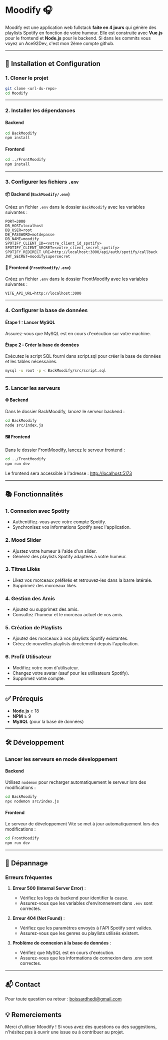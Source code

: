 
# Moodify 🎧

Moodify est une application web fullstack **faite en 4 jours** qui génère des playlists Spotify en fonction de votre humeur. Elle est construite avec **Vue.js** pour le frontend et **Node.js** pour le backend. Si dans les commits vous voyez un Ace92Dev, c'est mon 2ème compte github.

---

## 🚀 Installation et Configuration

### 1. Cloner le projet

```bash
git clone <url-du-repo>
cd Moodify
```

---

### 2. Installer les dépendances

#### Backend
```bash
cd BackMoodify
npm install
```

#### Frontend
```bash
cd ../FrontMoodify
npm install
```

---

### 3. Configurer les fichiers `.env`

#### 📦 Backend (`BackMoodify/.env`)
Créez un fichier `.env` dans le dossier `BackMoodify` avec les variables suivantes :

```env
PORT=3000
DB_HOST=localhost
DB_USER=root
DB_PASSWORD=motdepasse
DB_NAME=moodify
SPOTIFY_CLIENT_ID=<votre_client_id_spotify>
SPOTIFY_CLIENT_SECRET=<votre_client_secret_spotify>
SPOTIFY_REDIRECT_URI=http://localhost:3000/api/auth/spotify/callback
JWT_SECRET=moodifysupersecret
```

#### 🎨 Frontend (`FrontMoodify/.env`)
Créez un fichier `.env` dans le dossier FrontMoodify avec les variables suivantes :

```env
VITE_API_URL=http://localhost:3000
```

---

### 4. Configurer la base de données

#### Étape 1 : Lancer MySQL
Assurez-vous que MySQL est en cours d'exécution sur votre machine.

#### Étape 2 : Créer la base de données
Exécutez le script SQL fourni dans script.sql pour créer la base de données et les tables nécessaires.

```bash
mysql -u root -p < BackMoodify/src/script.sql
```

---

### 5. Lancer les serveurs

#### 🌐 Backend
Dans le dossier BackMoodify, lancez le serveur backend :

```bash
cd BackMoodify
node src/index.js
```

#### 🖼️ Frontend
Dans le dossier FrontMoodify, lancez le serveur frontend :

```bash
cd ../FrontMoodify
npm run dev
```

Le frontend sera accessible à l'adresse : [http://localhost:5173](http://localhost:5173)

---

## 📚 Fonctionnalités

### 1. **Connexion avec Spotify**
- Authentifiez-vous avec votre compte Spotify.
- Synchronisez vos informations Spotify avec l'application.

### 2. **Mood Slider**
- Ajustez votre humeur à l'aide d'un slider.
- Générez des playlists Spotify adaptées à votre humeur.

### 3. **Titres Likés**
- Likez vos morceaux préférés et retrouvez-les dans la barre latérale.
- Supprimez des morceaux likés.

### 4. **Gestion des Amis**
- Ajoutez ou supprimez des amis.
- Consultez l'humeur et le morceau actuel de vos amis.

### 5. **Création de Playlists**
- Ajoutez des morceaux à vos playlists Spotify existantes.
- Créez de nouvelles playlists directement depuis l'application.

### 6. **Profil Utilisateur**
- Modifiez votre nom d'utilisateur.
- Changez votre avatar (sauf pour les utilisateurs Spotify).
- Supprimez votre compte.

---

## ✅ Prérequis

- **Node.js** ≥ 18
- **NPM** ≥ 9
- **MySQL** (pour la base de données)

---

## 🛠️ Développement

### Lancer les serveurs en mode développement

#### Backend
Utilisez `nodemon` pour recharger automatiquement le serveur lors des modifications :

```bash
cd BackMoodify
npx nodemon src/index.js
```

#### Frontend
Le serveur de développement Vite se met à jour automatiquement lors des modifications :

```bash
cd FrontMoodify
npm run dev
```

---

## 🐛 Dépannage

### Erreurs fréquentes

1. **Erreur 500 (Internal Server Error)** :
   - Vérifiez les logs du backend pour identifier la cause.
   - Assurez-vous que les variables d'environnement dans `.env` sont correctes.

2. **Erreur 404 (Not Found)** :
   - Vérifiez que les paramètres envoyés à l'API Spotify sont valides.
   - Assurez-vous que les genres ou playlists utilisés existent.

3. **Problème de connexion à la base de données** :
   - Vérifiez que MySQL est en cours d'exécution.
   - Assurez-vous que les informations de connexion dans .env sont correctes.

---
## 📬 Contact

Pour toute question ou retour : boissardhedi@gmail.com

## 💡 Remerciements

Merci d'utiliser Moodify ! Si vous avez des questions ou des suggestions, n'hésitez pas à ouvrir une issue ou à contribuer au projet.
